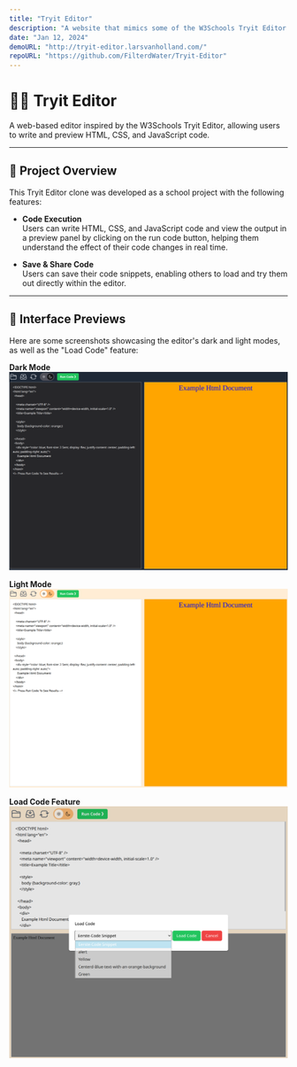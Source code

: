 ```yaml
---
title: "Tryit Editor"
description: "A website that mimics some of the W3Schools Tryit Editor functionality"
date: "Jan 12, 2024"
demoURL: "http://tryit-editor.larsvanholland.com/"
repoURL: "https://github.com/FilterdWater/Tryit-Editor"
---
```


# 🧑‍💻 Tryit Editor

A web-based editor inspired by the W3Schools Tryit Editor, allowing users to write and preview HTML, CSS, and JavaScript code.

---

## 📁 Project Overview

This Tryit Editor clone was developed as a school project with the following features:

- **Code Execution**  
  Users can write HTML, CSS, and JavaScript code and view the output in a preview panel by clicking on the run code button, helping them understand the effect of their code changes in real time.

- **Save & Share Code**  
  Users can save their code snippets, enabling others to load and try them out directly within the editor.

---

## 📸 Interface Previews

Here are some screenshots showcasing the editor's dark and light modes, as well as the "Load Code" feature:

**Dark Mode**  
 ![Dark Mode](./tryit-editor-dark.png)

**Light Mode**  
 ![Light Mode](./tryit-editor-light.png)

**Load Code Feature**  
 ![Load Code - Light Mode](./tryit-editor-light-loadcode.png)
